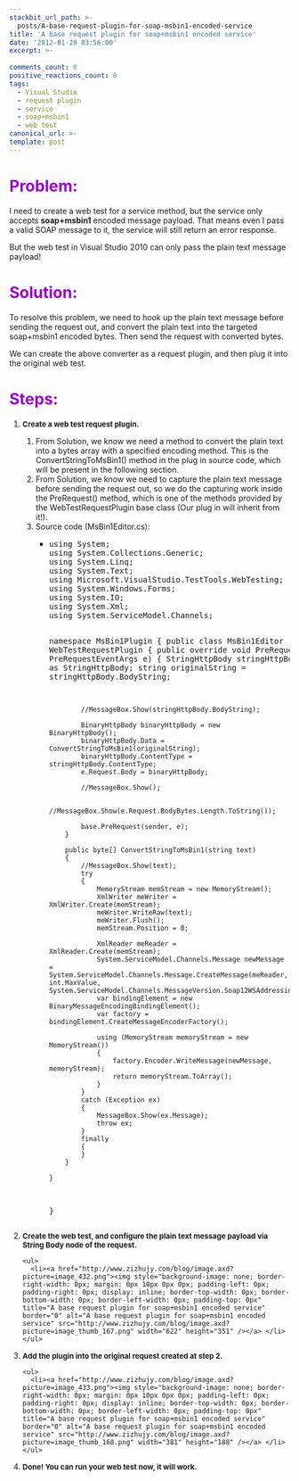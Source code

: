 ```yaml
---
stackbit_url_path: >-
  posts/A-base-request-plugin-for-soap-msbin1-encoded-service
title: 'A base request plugin for soap+msbin1 encoded service'
date: '2012-01-29 03:56:00'
excerpt: >-
  
comments_count: 0
positive_reactions_count: 0
tags: 
  - Visual Studio
  - request plugin
  - service
  - soap+msbin1
  - web test
canonical_url: >-
template: post
---
```

<h1><span style="color: #9b00d3"><span style="font-weight: bold">Problem:</span></span></h1>  <p>I need to create a web test for a service method, but the service only accepts <strong>soap+msbin1</strong> encoded message payload. That means even I pass a valid SOAP message to it, the service will still return an error response.</p>  <p>But the web test in Visual Studio 2010 can only pass the plain text message payload!</p>  <h1><span style="color: #9b00d3"><span style="font-weight: bold">Solution:</span></span></h1>  <p>To resolve this problem, we need to hook up the plain text message before sending the request out, and convert the plain text into the targeted soap+msbin1 encoded bytes. Then send the request with converted bytes.</p>  <p>We can create the above converter as a request plugin, and then plug it into the original web test.</p>  <h1><span style="color: #9b00d3"><span style="font-weight: bold">Steps:</span></span></h1>  <ol>   <li><strong><span style="font-size: small">Create a web test request plugin.</span></strong> </li>    <ol>     <li>From Solution, we know we need a method to convert the plain text into a bytes array with a specified encoding method. This is the ConvertStringToMsBin1() method in the plug in source code, which will be present in the following section. </li>      <li>From Solution, we know we need to capture the plain text message before sending the request out, so we do the capturing work inside the PreRequest() method, which is one of the methods provided by the WebTestRequestPlugin base class (Our plug in will inherit from it!). </li>      <li>Source code (MsBin1Editor.cs): </li>      <ul>       <li><pre class="brush: csharp">using System;
using System.Collections.Generic;
using System.Linq;
using System.Text;
using Microsoft.VisualStudio.TestTools.WebTesting;
using System.Windows.Forms;
using System.IO;
using System.Xml;
using System.ServiceModel.Channels;

namespace MsBin1Plugin
{
    public class MsBin1Editor : WebTestRequestPlugin
    {
        public override void PreRequest(object sender, PreRequestEventArgs e)
        {
            StringHttpBody stringHttpBody = e.Request.Body as StringHttpBody;
            string originalString = stringHttpBody.BodyString;

            //MessageBox.Show(stringHttpBody.BodyString);

            BinaryHttpBody binaryHttpBody = new BinaryHttpBody();
            binaryHttpBody.Data = ConvertStringToMsBin1(originalString);
            binaryHttpBody.ContentType = stringHttpBody.ContentType;
            e.Request.Body = binaryHttpBody;

            //MessageBox.Show();

            //MessageBox.Show(e.Request.BodyBytes.Length.ToString());

            base.PreRequest(sender, e);
        }

        public byte[] ConvertStringToMsBin1(string text)
        {
            //MessageBox.Show(text);
            try
            {
                MemoryStream memStream = new MemoryStream();
                XmlWriter meWriter = XmlWriter.Create(memStream);
                meWriter.WriteRaw(text);
                meWriter.Flush();
                memStream.Position = 0;

                XmlReader meReader = XmlReader.Create(memStream);
                System.ServiceModel.Channels.Message newMessage = System.ServiceModel.Channels.Message.CreateMessage(meReader, int.MaxValue, System.ServiceModel.Channels.MessageVersion.Soap12WSAddressing10);
                var bindingElement = new BinaryMessageEncodingBindingElement();
                var factory = bindingElement.CreateMessageEncoderFactory();

                using (MemoryStream memoryStream = new MemoryStream())
                {
                    factory.Encoder.WriteMessage(newMessage, memoryStream);
                    return memoryStream.ToArray();
                }
            }
            catch (Exception ex)
            {
                MessageBox.Show(ex.Message);
                throw ex;
            }
            finally
            {
            }
        }

    }
}
</pre></li>
    </ul>
  </ol>

  <li><span style="font-size: small"><strong>Create the web test, and configure the plain text message payload via String Body node of the request.</strong></span> 

    <ul>
      <li><a href="http://www.zizhujy.com/blog/image.axd?picture=image_432.png"><img style="background-image: none; border-right-width: 0px; margin: 0px 10px 0px 0px; padding-left: 0px; padding-right: 0px; display: inline; border-top-width: 0px; border-bottom-width: 0px; border-left-width: 0px; padding-top: 0px" title="A base request plugin for soap+msbin1 encoded service" border="0" alt="A base request plugin for soap+msbin1 encoded service" src="http://www.zizhujy.com/blog/image.axd?picture=image_thumb_167.png" width="622" height="351" /></a> </li>
    </ul>
  </li>

  <li><span style="font-size: small"><strong>Add the plugin into the original request created at step 2.</strong></span> 

    <ul>
      <li><a href="http://www.zizhujy.com/blog/image.axd?picture=image_433.png"><img style="background-image: none; border-right-width: 0px; margin: 0px 10px 0px 0px; padding-left: 0px; padding-right: 0px; display: inline; border-top-width: 0px; border-bottom-width: 0px; border-left-width: 0px; padding-top: 0px" title="A base request plugin for soap+msbin1 encoded service" border="0" alt="A base request plugin for soap+msbin1 encoded service" src="http://www.zizhujy.com/blog/image.axd?picture=image_thumb_168.png" width="381" height="188" /></a> </li>
    </ul>
  </li>

  <li><span style="font-size: small"><strong>Done! You can run your web test now, it will work.</strong></span> </li>
</ol>